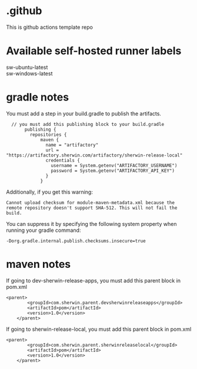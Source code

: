 # .github
This is github actions template repo  

# Available self-hosted runner labels 
sw-ubuntu-latest  
sw-windows-latest

# gradle notes
You must add a step in your build.gradle to publish the artifacts.  
```
  // you must add this publishing block to your build.gradle 
       publishing {
         repositories {
             maven {
               name = "artifactory"
               url = "https://artifactory.sherwin.com/artifactory/sherwin-release-local"
               credentials {
                 username = System.getenv("ARTIFACTORY_USERNAME")
                 password = System.getenv("ARTIFACTORY_API_KEY")
               }
             }
```

Additionally, if you get this warning:

    Cannot upload checksum for module-maven-metadata.xml because the remote repository doesn't support SHA-512. This will not fail the build.

You can suppress it by specifying the following system property when running your gradle command:

    -Dorg.gradle.internal.publish.checksums.insecure=true



# maven notes  
If going to dev-sherwin-release-apps, you must add this parent block in pom.xml
```
<parent>
		<groupId>com.sherwin.parent.devsherwinreleaseapps</groupId>
		<artifactId>pom</artifactId>
		<version>1.0</version>
	</parent> 
```
If going to sherwin-release-local, you must add this parent block in pom.xml
```
<parent>
		<groupId>com.sherwin.parent.sherwinreleaselocal</groupId>
		<artifactId>pom</artifactId>
		<version>1.0</version>
	</parent> 
```
